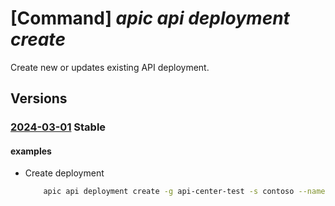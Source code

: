 # [Command] _apic api deployment create_

Create new or updates existing API deployment.

## Versions

### [2024-03-01](/Resources/mgmt-plane/L3N1YnNjcmlwdGlvbnMve30vcmVzb3VyY2Vncm91cHMve30vcHJvdmlkZXJzL21pY3Jvc29mdC5hcGljZW50ZXIvc2VydmljZXMve30vd29ya3NwYWNlcy97fS9hcGlzL3t9L2RlcGxveW1lbnRzL3t9/2024-03-01.xml) **Stable**

<!-- mgmt-plane /subscriptions/{}/resourcegroups/{}/providers/microsoft.apicenter/services/{}/workspaces/{}/apis/{}/deployments/{} 2024-03-01 -->

#### examples

- Create deployment
    ```bash
        apic api deployment create -g api-center-test -s contoso --name production --title "Production deployment" --description "Public cloud production deployment." --api echo-api --environmentId "/workspaces/default/environments/production" --definitionId "/workspaces/default/apis/echo-api/versions/2023-01-01/definitions/openapi"
    ```
